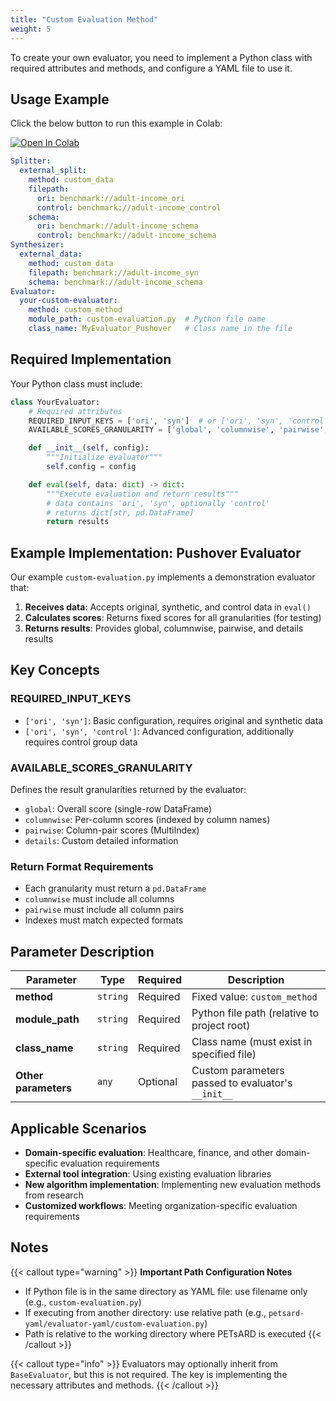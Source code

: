 ```yaml
---
title: "Custom Evaluation Method"
weight: 5
---
```


To create your own evaluator, you need to implement a Python class with required attributes and methods, and configure a YAML file to use it.

## Usage Example

Click the below button to run this example in Colab:

[![Open In Colab](https://colab.research.google.com/assets/colab-badge.svg)](https://colab.research.google.com/github/nics-tw/petsard/blob/main/demo/petsard-yaml/evaluator-yaml/custom-evaluation.ipynb)

```yaml
Splitter:
  external_split:
    method: custom_data
    filepath:
      ori: benchmark://adult-income_ori
      control: benchmark://adult-income_control
    schema:
      ori: benchmark://adult-income_schema
      control: benchmark://adult-income_schema
Synthesizer:
  external_data:
    method: custom_data
    filepath: benchmark://adult-income_syn
    schema: benchmark://adult-income_schema
Evaluator:
  your-custom-evaluator:
    method: custom_method
    module_path: custom-evaluation.py  # Python file name
    class_name: MyEvaluator_Pushover   # Class name in the file
```

## Required Implementation

Your Python class must include:

```python
class YourEvaluator:
    # Required attributes
    REQUIRED_INPUT_KEYS = ['ori', 'syn']  # or ['ori', 'syn', 'control']
    AVAILABLE_SCORES_GRANULARITY = ['global', 'columnwise', 'pairwise', 'details']

    def __init__(self, config):
        """Initialize evaluator"""
        self.config = config

    def eval(self, data: dict) -> dict:
        """Execute evaluation and return results"""
        # data contains 'ori', 'syn', optionally 'control'
        # returns dict[str, pd.DataFrame]
        return results
```

## Example Implementation: Pushover Evaluator

Our example `custom-evaluation.py` implements a demonstration evaluator that:
1. **Receives data**: Accepts original, synthetic, and control data in `eval()`
2. **Calculates scores**: Returns fixed scores for all granularities (for testing)
3. **Returns results**: Provides global, columnwise, pairwise, and details results

## Key Concepts

### REQUIRED_INPUT_KEYS
- `['ori', 'syn']`: Basic configuration, requires original and synthetic data
- `['ori', 'syn', 'control']`: Advanced configuration, additionally requires control group data

### AVAILABLE_SCORES_GRANULARITY
Defines the result granularities returned by the evaluator:
- `global`: Overall score (single-row DataFrame)
- `columnwise`: Per-column scores (indexed by column names)
- `pairwise`: Column-pair scores (MultiIndex)
- `details`: Custom detailed information

### Return Format Requirements
- Each granularity must return a `pd.DataFrame`
- `columnwise` must include all columns
- `pairwise` must include all column pairs
- Indexes must match expected formats

## Parameter Description

| Parameter | Type | Required | Description |
|-----------|------|----------|-------------|
| **method** | `string` | Required | Fixed value: `custom_method` |
| **module_path** | `string` | Required | Python file path (relative to project root) |
| **class_name** | `string` | Required | Class name (must exist in specified file) |
| **Other parameters** | `any` | Optional | Custom parameters passed to evaluator's `__init__` |

## Applicable Scenarios

- **Domain-specific evaluation**: Healthcare, finance, and other domain-specific evaluation requirements
- **External tool integration**: Using existing evaluation libraries
- **New algorithm implementation**: Implementing new evaluation methods from research
- **Customized workflows**: Meeting organization-specific evaluation requirements

## Notes

{{< callout type="warning" >}}
**Important Path Configuration Notes**
- If Python file is in the same directory as YAML file: use filename only (e.g., `custom-evaluation.py`)
- If executing from another directory: use relative path (e.g., `petsard-yaml/evaluator-yaml/custom-evaluation.py`)
- Path is relative to the working directory where PETsARD is executed
{{< /callout >}}

{{< callout type="info" >}}
Evaluators may optionally inherit from `BaseEvaluator`, but this is not required. The key is implementing the necessary attributes and methods.
{{< /callout >}}